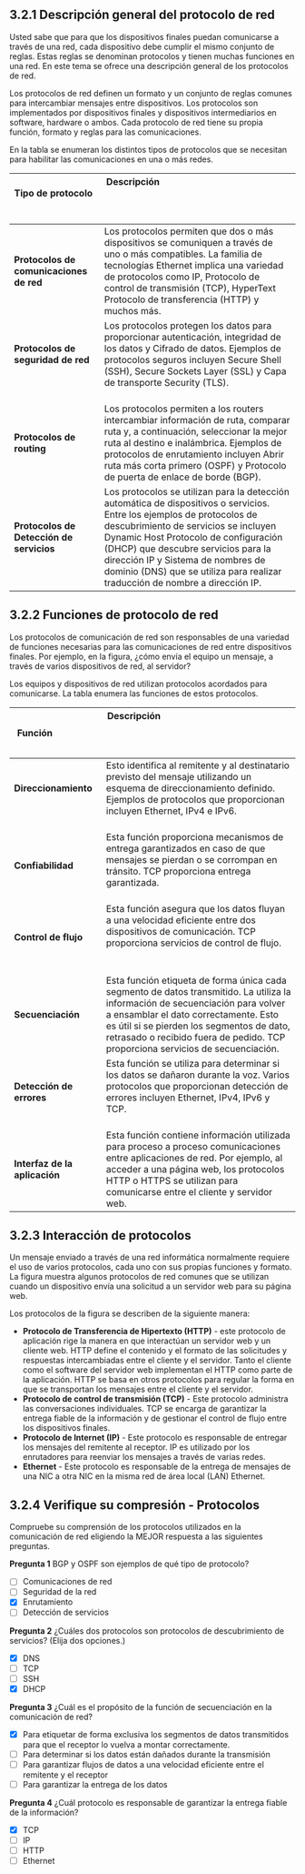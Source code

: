 ## 3.2.1 Descripción general del protocolo de red

Usted sabe que para que los dispositivos finales puedan comunicarse a través de una red, cada dispositivo debe cumplir el mismo conjunto de reglas. Estas reglas se denominan protocolos y tienen muchas funciones en una red. En este tema se ofrece una descripción general de los protocolos de red.

Los protocolos de red definen un formato y un conjunto de reglas comunes para intercambiar mensajes entre dispositivos. Los protocolos son implementados por dispositivos finales y dispositivos intermediarios en software, hardware o ambos. Cada protocolo de red tiene su propia función, formato y reglas para las comunicaciones.

En la tabla se enumeran los distintos tipos de protocolos que se necesitan para habilitar las comunicaciones en una o más redes.

| Tipo de protocolo                         | Descripción                                                                                                                                                                                                                                                                             |
|------------------------------------------|-----------------------------------------------------------------------------------------------------------------------------------------------------------------------------------------------------------------------------------------------------------------------------------------|
| **Protocolos de comunicaciones de red**  | Los protocolos permiten que dos o más dispositivos se comuniquen a través de uno o más compatibles. La familia de tecnologías Ethernet implica una variedad de protocolos como IP, Protocolo de control de transmisión (TCP), HyperText Protocolo de transferencia (HTTP) y muchos más. |
| **Protocolos de seguridad de red**       | Los protocolos protegen los datos para proporcionar autenticación, integridad de los datos y Cifrado de datos. Ejemplos de protocolos seguros incluyen Secure Shell (SSH), Secure Sockets Layer (SSL) y Capa de transporte Security (TLS).                                             |
| **Protocolos de routing**                | Los protocolos permiten a los routers intercambiar información de ruta, comparar ruta y, a continuación, seleccionar la mejor ruta al destino e inalámbrica. Ejemplos de protocolos de enrutamiento incluyen Abrir ruta más corta primero (OSPF) y Protocolo de puerta de enlace de borde (BGP). |
| **Protocolos de Detección de servicios** | Los protocolos se utilizan para la detección automática de dispositivos o servicios. Entre los ejemplos de protocolos de descubrimiento de servicios se incluyen Dynamic Host Protocolo de configuración (DHCP) que descubre servicios para la dirección IP y Sistema de nombres de dominio (DNS) que se utiliza para realizar traducción de nombre a dirección IP. |

## 3.2.2 Funciones de protocolo de red

Los protocolos de comunicación de red son responsables de una variedad de funciones necesarias para las comunicaciones de red entre dispositivos finales. Por ejemplo, en la figura, ¿cómo envía el equipo un mensaje, a través de varios dispositivos de red, al servidor?

Los equipos y dispositivos de red utilizan protocolos acordados para comunicarse. La tabla enumera las funciones de estos protocolos.

| Función                  | Descripción                                                                                                                                                                                                                                                                                    |
|--------------------------|------------------------------------------------------------------------------------------------------------------------------------------------------------------------------------------------------------------------------------------------------------------------------------------------|
| **Direccionamiento**     | Esto identifica al remitente y al destinatario previsto del mensaje utilizando un esquema de direccionamiento definido. Ejemplos de protocolos que proporcionan incluyen Ethernet, IPv4 e IPv6.                                                                                              |
| **Confiabilidad**        | Esta función proporciona mecanismos de entrega garantizados en caso de que mensajes se pierdan o se corrompan en tránsito. TCP proporciona entrega garantizada.                                                                                                                               |
| **Control de flujo**     | Esta función asegura que los datos fluyan a una velocidad eficiente entre dos dispositivos de comunicación. TCP proporciona servicios de control de flujo.                                                                                                                                     |
| **Secuenciación**        | Esta función etiqueta de forma única cada segmento de datos transmitido. La utiliza la información de secuenciación para volver a ensamblar el dato correctamente. Esto es útil si se pierden los segmentos de dato, retrasado o recibido fuera de pedido. TCP proporciona servicios de secuenciación. |
| **Detección de errores** | Esta función se utiliza para determinar si los datos se dañaron durante la voz. Varios protocolos que proporcionan detección de errores incluyen Ethernet, IPv4, IPv6 y TCP.                                                                                                                   |
| **Interfaz de la aplicación** | Esta función contiene información utilizada para proceso a proceso comunicaciones entre aplicaciones de red. Por ejemplo, al acceder a una página web, los protocolos HTTP o HTTPS se utilizan para comunicarse entre el cliente y servidor web.                                         |

## 3.2.3 Interacción de protocolos

Un mensaje enviado a través de una red informática normalmente requiere el uso de varios protocolos, cada uno con sus propias funciones y formato. La figura muestra algunos protocolos de red comunes que se utilizan cuando un dispositivo envía una solicitud a un servidor web para su página web.

Los protocolos de la figura se describen de la siguiente manera:

* **Protocolo de Transferencia de Hipertexto (HTTP)** - este protocolo de aplicación rige la manera en que interactúan un servidor web y un cliente web. HTTP define el contenido y el formato de las solicitudes y respuestas intercambiadas entre el cliente y el servidor. Tanto el cliente como el software del servidor web implementan el HTTP como parte de la aplicación. HTTP se basa en otros protocolos para regular la forma en que se transportan los mensajes entre el cliente y el servidor.
* **Protocolo de control de transmisión (TCP)** - Este protocolo administra las conversaciones individuales. TCP se encarga de garantizar la entrega fiable de la información y de gestionar el control de flujo entre los dispositivos finales.
* **Protocolo de Internet (IP)** - Este protocolo es responsable de entregar los mensajes del remitente al receptor. IP es utilizado por los enrutadores para reenviar los mensajes a través de varias redes.
* **Ethernet** - Este protocolo es responsable de la entrega de mensajes de una NIC a otra NIC en la misma red de área local (LAN) Ethernet.

## 3.2.4 Verifique su compresión - Protocolos

Compruebe su comprensión de los protocolos utilizados en la comunicación de red eligiendo la MEJOR respuesta a las siguientes preguntas.

**Pregunta 1**
BGP y OSPF son ejemplos de qué tipo de protocolo?
* [ ] Comunicaciones de red
* [ ] Seguridad de la red
* [x] Enrutamiento
* [ ] Detección de servicios

**Pregunta 2**
¿Cuáles dos protocolos son protocolos de descubrimiento de servicios? (Elija dos opciones.)
* [x] DNS
* [ ] TCP
* [ ] SSH
* [x] DHCP

**Pregunta 3**
¿Cuál es el propósito de la función de secuenciación en la comunicación de red?
* [x] Para etiquetar de forma exclusiva los segmentos de datos transmitidos para que el receptor lo vuelva a montar correctamente.
* [ ] Para determinar si los datos están dañados durante la transmisión
* [ ] Para garantizar flujos de datos a una velocidad eficiente entre el remitente y el receptor
* [ ] Para garantizar la entrega de los datos

**Pregunta 4**
¿Cuál protocolo es responsable de garantizar la entrega fiable de la información?
* [x] TCP
* [ ] IP
* [ ] HTTP
* [ ] Ethernet